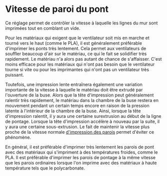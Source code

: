 Vitesse de paroi du pont
===

Ce réglage permet de contrôler la vitesse à laquelle les lignes du mur sont imprimées tout en comblant un vide.

Pour les matériaux qui exigent que le ventilateur soit mis en marche et tourné vers le haut (comme le PLA), il est généralement préférable d'imprimer les ponts très lentement. Cela permet aux ventilateurs de souffler beaucoup d'air sur le matériau, ce qui le fait se solidifier très rapidement. Le matériau n'a alors pas autant de chance de s'affaisser. C'est moins efficace pour les matériaux qui n'ont pas besoin que le ventilateur tourne si vite ou pour les imprimantes qui n'ont pas un ventilateur très puissant.

Toutefois, une impression lente entraînera également une variation importante de la vitesse à laquelle le matériau doit être extrudé par l'ouverture de la buse. Alors que la tête d'impression peut généralement ralentir très rapidement, le matériau dans la chambre de la buse restera en mouvement pendant un certain temps encore en raison de la pression latente à l'intérieur de la chambre de la buse. Ainsi, lorsque la tête d'impression ralentit, il y aura une certaine surextrusion au début de la ligne de pontage. Lorsque la tête d'impression accélère à nouveau par la suite, il y aura une certaine sous-extrusion. Le fait de maintenir la vitesse plus proche de la vitesse normale [d'impression des parois](../speed/speed_wall.md) permet d'éviter ce phénomène.

En général, il est préférable d'imprimer très lentement les parois de pont avec des matériaux qui s'impriment à des températures froides, comme le PLA. Il est préférable d'imprimer les parois de pontage à la même vitesse que les parois ordinaires lorsque l'on imprime avec des matériaux à haute température tels que le polycarbonate.
